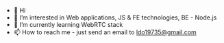 - 👋 Hi
- 👀 I’m interested in Web applications, JS & FE technologies, BE - Node.js 
- 🌱 I’m currently learning WebRTC stack
- 📫 How to reach me - just send an email to ldo19735@gmail.com

